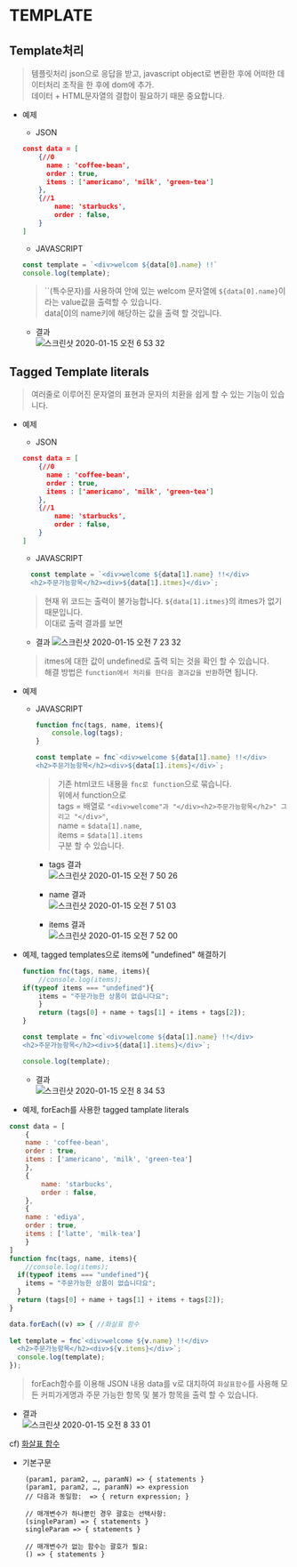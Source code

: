 # TEMPLATE
## Template처리
> 템플릿처리 json으로 응답을 받고, javascript object로 변환한 후에 어떠한 데이터처리 조작을 한 후에 dom에 추가.  
데이터 + HTML문자열의 결합이 필요하기 때문 중요합니다.

- 예제
  - JSON
  ```json
  const data = [
      {//0
        name : 'coffee-bean',
        order : true,
        items : ['americano', 'milk', 'green-tea']
      },
      {//1
          name: 'starbucks',
          order : false,
      }
  ]
  ```
  - JAVASCRIPT
  ```javascript
  const template = `<div>welcom ${data[0].name} !!`
  console.log(template);
  ```
  > ``(특수문자)를 사용하여 안에 있는 welcom 문자열에 `${data[0].name}`이라는 value값을 출력할 수 있습니다.  
  data[0]의 name키에 해당하는 값을 출력 할 것입니다.

  - 결과  
  ![스크린샷 2020-01-15 오전 6 53 32](https://user-images.githubusercontent.com/29330085/72385922-cedb7400-3763-11ea-9c2e-a79054906020.png)




## Tagged Template literals
> 여러줄로 이루어진 문자열의 표현과 문자의 치환을 쉽게 할 수 있는 기능이 있습니다.

- 예제
  - JSON
  ```json
  const data = [
      {//0
        name : 'coffee-bean',
        order : true,
        items : ['americano', 'milk', 'green-tea']
      },
      {//1
          name: 'starbucks',
          order : false,
      }
  ]
  ```
  - JAVASCRIPT
  ```javascript
    const template = `<div>welcome ${data[1].name} !!</div>
    <h2>주문가능항목</h2><div>${data[1].itmes}</div>`;
  ```
  >현재 위 코드는 출력이 불가능합니다. `${data[1].itmes}`의 itmes가 없기 때문입니다.  
  이대로 출력 결과를 보면
  - 결과 
  ![스크린샷 2020-01-15 오전 7 23 32](https://user-images.githubusercontent.com/29330085/72387888-f3d1e600-3767-11ea-8f0d-2d0b21ad61b0.png)  
  >itmes에 대한 값이 undefined로 출력 되는 것을 확인 할 수 있습니다.  
  해결 방법은 `function에서 처리를 한다음 결과값을 반환`하면 됩니다.

- 예제
  - JAVASCRIPT
    ```javascript
    function fnc(tags, name, items){
        console.log(tags);
    }

    const template = fnc`<div>welcome ${data[1].name} !!</div>
    <h2>주문가능항목</h2><div>${data[1].items}</div>`;
    ```  
    > 기존 html코드 내용을 `fnc로 function`으로 묶습니다.  
    위에서 function으로   
    tags = 배열로 `"<div>welcome"과 "</div><h2>주문가능항목</h2>" 그리고 "</div>"`,  
    name = `$data[1].name`,  
    items = `$data[1].items`  
    구분 할 수 있습니다.  

    - tags 결과  
    ![스크린샷 2020-01-15 오전 7 50 26](https://user-images.githubusercontent.com/29330085/72389445-b7a08480-376b-11ea-81dd-ec346b63c647.png)
    

    - name 결과  
    ![스크린샷 2020-01-15 오전 7 51 03](https://user-images.githubusercontent.com/29330085/72389483-cb4beb00-376b-11ea-85cd-877083785222.png)  

    - items 결과  
    ![스크린샷 2020-01-15 오전 7 52 00](https://user-images.githubusercontent.com/29330085/72389535-ee769a80-376b-11ea-9034-47823a17b5b2.png)  

- 예제, tagged templates으로 items에 "undefined" 해결하기
    ```javascript
    function fnc(tags, name, items){
        //console.log(items);
    if(typeof items === "undefined"){
        items = "주문가능한 상품이 없습니다요";
        }
        return (tags[0] + name + tags[1] + items + tags[2]);
    }

    const template = fnc`<div>welcome ${data[1].name} !!</div>
    <h2>주문가능항목</h2><div>${data[1].items}</div>`;

    console.log(template);
    ```  

    - 결과  
    ![스크린샷 2020-01-15 오전 8 34 53](https://user-images.githubusercontent.com/29330085/72391893-ede10280-3771-11ea-9516-5600878b7762.png)  

- 예제, forEach를 사용한 tagged tamplate literals 
```javascript
const data = [
    {
    name : 'coffee-bean',
    order : true,
    items : ['americano', 'milk', 'green-tea']
    },
    {
        name: 'starbucks',
        order : false,
    },
    {
    name : 'ediya',
    order : true,
    items : ['latte', 'milk-tea']
    }
]
function fnc(tags, name, items){
    //console.log(items);
  if(typeof items === "undefined"){
    items = "주문가능한 상품이 없습니다요";
  }
  return (tags[0] + name + tags[1] + items + tags[2]);
}

data.forEach((v) => { //화살표 함수
             
let template = fnc`<div>welcome ${v.name} !!</div>
  <h2>주문가능항목</h2><div>${v.items}</div>`;
  console.log(template);
});
```  
> forEach함수를 이용해 JSON 내용 data를 v로 대치하여 `화살표함수`를 사용해 모든 커피가게명과 주문 가능한 항목 및 불가 항목을 출력 할 수 있습니다.
- 결과  
![스크린샷 2020-01-15 오전 8 33 01](https://user-images.githubusercontent.com/29330085/72391821-a8bcd080-3771-11ea-82cf-609d54835d56.png)

cf) [화살표 함수](https://developer.mozilla.org/ko/docs/Web/JavaScript/Reference/Functions/애로우_펑션)
- 기본구문
``` 
    (param1, param2, …, paramN) => { statements }
    (param1, param2, …, paramN) => expression
    // 다음과 동일함:  => { return expression; }

    // 매개변수가 하나뿐인 경우 괄호는 선택사항:
    (singleParam) => { statements }
    singleParam => { statements }

    // 매개변수가 없는 함수는 괄호가 필요:
    () => { statements }
```